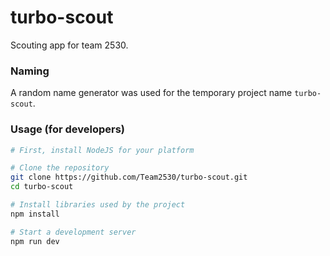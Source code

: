 # turbo-scout

Scouting app for team 2530.

### Naming

A random name generator was used for the temporary project name `turbo-scout`.

### Usage (for developers)

```bash
# First, install NodeJS for your platform

# Clone the repository
git clone https://github.com/Team2530/turbo-scout.git
cd turbo-scout

# Install libraries used by the project
npm install

# Start a development server
npm run dev
```